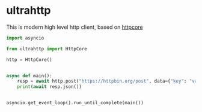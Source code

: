 
# ultrahttp


This is modern high level http client, based on [httpcore](https://github.com/encode/httpcore)


```python
import asyncio

from ultrahttp import HttpCore

http = HttpCore()


async def main():
    resp = await http.post("https://httpbin.org/post", data={"key": "value2323"},)
    print(await resp.json())


asyncio.get_event_loop().run_until_complete(main())

```